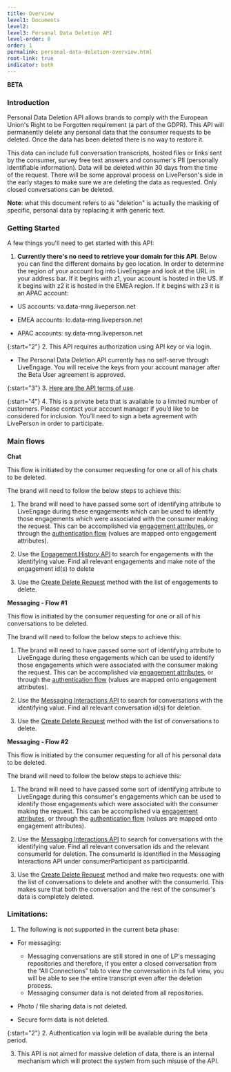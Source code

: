 ```yaml
---
title: Overview
level1: Documents
level2:
level3: Personal Data Deletion API
level-order: 8
order: 1
permalink: personal-data-deletion-overview.html
root-link: true
indicator: both
---
```


**BETA**

### Introduction

Personal Data Deletion API allows brands to comply with the European Union's Right to be Forgotten requirement (a part of the GDPR). This API will permanently delete any personal data that the consumer requests to be deleted. Once the data has been deleted there is no way to restore it.

This data can include full conversation transcripts, hosted files or links sent by the consumer, survey free text answers and consumer's PII (personally identifiable information). Data will be deleted within 30 days from the time of the request. There will be some approval process on LivePerson's side in the early stages to make sure we are deleting the data as requested.
Only closed conversations can be deleted.

**Note**: what this document refers to as "deletion" is actually the masking of specific, personal data by replacing it with generic text.

### Getting Started

A few things you'll need to get started with this API:

1. **Currently there's no need to retrieve your domain for this API**. Below you can find the different domains by geo location. In order to determine the region of your account log into LiveEngage and look at the URL in your address bar. If it begins with z1, your account is hosted in the US. If it begins with z2 it is hosted in the EMEA region. If it begins with z3 it is an APAC account:

* US accounts: va.data-mng.liveperson.net

* EMEA accounts: lo.data-mng.liveperson.net

* APAC accounts: sy.data-mng.liveperson.net

{:start="2"}
2. This API requires authorization using API key or via login.
*  The Personal Data Deletion API currently has no self-serve through LiveEngage. You will receive the keys from your account manager after the Beta User agreement is approved.

{:start="3"}
3. [Here are the API terms of use](https://www.liveperson.com/policies/apitou).

{:start="4"}
4. This is a private beta that is available to a limited number of customers. Please contact your account manager if you’d like to be considered for inclusion. You’ll need to sign a beta agreement with LivePerson in order to participate.

### Main flows

**Chat**

This flow is initiated by the consumer requesting for one or all of his chats to be deleted.

The brand will need to follow the below steps to achieve this:

1. The brand will need to have passed some sort of identifying attribute to LiveEngage during these engagements which can be used to identify those engagements which were associated with the consumer making the request. This can be accomplished via [engagement attributes](https://developers.liveperson.com/engagment-attributes-overview.html), or through the [authentication flow](https://developers.liveperson.com/guides-authentication-detailedapi.html#openid-token-structure) (values are mapped onto engagement attributes).

2. Use the [Engagement History API](https://developers.liveperson.com/data-engagement-history-overview.html) to search for engagements with the identifying value. Find all relevant engagements and make note of the engagement id(s) to delete

3. Use the [Create Delete Request](personal-data-deletion-delete-request.html) method with the list of engagements to delete.

**Messaging - Flow #1**

This flow is initiated by the consumer requesting for one or all of his conversations to be deleted.

The brand will need to follow the below steps to achieve this:

1. The brand will need to have passed some sort of identifying attribute to LiveEngage during these engagements which can be used to identify those engagements which were associated with the consumer making the request. This can be accomplished via [engagement attributes](https://developers.liveperson.com/engagment-attributes-overview.html), or through the [authentication flow](https://developers.liveperson.com/guides-authentication-detailedapi.html#openid-token-structure) (values are mapped onto engagement attributes).

2. Use the [Messaging Interactions API](https://developers.liveperson.com/data-messaging-interactions-overview.html) to search for conversations with the identifying value. Find all relevant conversation id(s) for deletion.

3. Use the [Create Delete Request](personal-data-deletion-delete-request.html) method with the list of conversations to delete.

**Messaging - Flow #2**

This flow is initiated by the consumer requesting for all of his personal data to be deleted.

The brand will need to follow the below steps to achieve this:

1. The brand will need to have passed some sort of identifying attribute to LiveEngage during this consumer's engagements which can be used to identify those engagements which were associated with the consumer making the request. This can be accomplished via [engagement attributes](https://developers.liveperson.com/engagment-attributes-overview.html), or through the [authentication flow](https://developers.liveperson.com/guides-authentication-detailedapi.html#openid-token-structure) (values are mapped onto engagement attributes).

2. Use the [Messaging Interactions API](https://developers.liveperson.com/data-messaging-interactions-overview.html) to search for conversations with the identifying value. Find all relevant conversation ids and the relevant consumerId for deletion. The consumerId is identified in the Messaging Interactions API under consumerParticipant as participantId.

3. Use the [Create Delete Request](personal-data-deletion-delete-request.html) method and make two requests: one with the list of conversations to delete and another with the consumerId. This makes sure that both the conversation and the rest of the consumer's data is completely deleted.


### Limitations:

1. The following is not supported in the current beta phase:

 * For messaging:
    - Messaging conversations are still stored in one of LP's messaging repositories and therefore, if you enter a closed conversation from the “All Connections” tab to view the conversation in its full view, you will be able to see the entire transcript even after the deletion process.
    - Messaging consumer data is not deleted from all repositories.

 * Photo / file sharing data is not deleted.

 * Secure form data is not deleted.

{:start="2"}
2. Authentication via login will be available during the beta period.

3. This API is not aimed for massive deletion of data, there is an internal mechanism which will protect the system from such misuse of the API.
